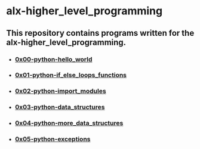 # alx-higher_level_programming
## This repository contains programs written for the alx-higher_level_programming.

- ### [0x00-python-hello_world](0x00-python-hello_world)
- ### [0x01-python-if_else_loops_functions](0x01-python-if_else_loops_functions)
- ### [0x02-python-import_modules](0x02-python-import_modules)
- ### [0x03-python-data_structures](0x03-python-data_structures)
- ### [0x04-python-more_data_structures](0x04-python-more_data_structures)
- ### [0x05-python-exceptions](0x05-python-exceptions)
